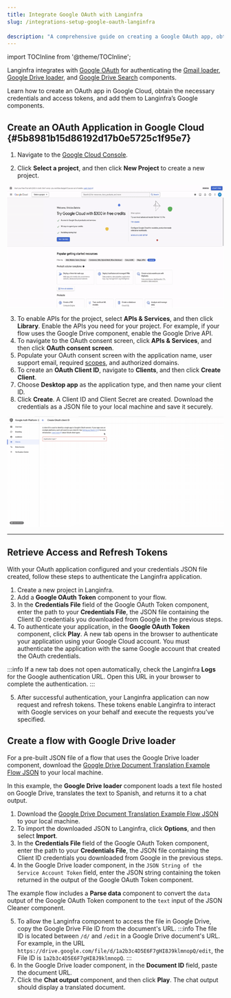 ```yaml
---
title: Integrate Google OAuth with Langinfra
slug: /integrations-setup-google-oauth-langinfra

description: "A comprehensive guide on creating a Google OAuth app, obtaining tokens, and integrating them with Langinfra's Google components."
---
```


import TOCInline from '@theme/TOCInline';

Langinfra integrates with [Google OAuth](https://developers.google.com/identity/protocols/oauth2) for authenticating the [Gmail loader](/components-data#gmail-loader), [Google Drive loader](components-data#google-drive-loader), and [Google Drive Search](/components-data#google-drive-search) components.

Learn how to create an OAuth app in Google Cloud, obtain the necessary credentials and access tokens, and add them to Langinfra’s Google components.

## Create an OAuth Application in Google Cloud {#5b8981b15d86192d17b0e5725c1f95e7}

1. Navigate to the [Google Cloud Console](https://console.cloud.google.com/).

2. Click **Select a project**, and then click **New Project** to create a new project.

![OAuth Client ID and Secret](/img/google/create-a-google-cloud-project.gif)

3. To enable APIs for the project, select **APIs & Services**, and then click **Library**. Enable the APIs you need for your project. For example, if your flow uses the Google Drive component, enable the Google Drive API.
4. To navigate to the OAuth consent screen, click **APIs & Services**, and then click **OAuth consent screen**.
5. Populate your OAuth consent screen with the application name, user support email, required [scopes](https://developers.google.com/identity/protocols/oauth2/scopes), and authorized domains.
6. To create an **OAuth Client ID**, navigate to **Clients**, and then click **Create Client**.
7. Choose **Desktop app** as the application type, and then name your client ID.
8. Click **Create**. A Client ID and Client Secret are created. Download the credentials as a JSON file to your local machine and save it securely.

![OAuth Client ID and Secret](/img/google/create-oauth-client-id.gif)

---

## Retrieve Access and Refresh Tokens

With your OAuth application configured and your credentials JSON file created, follow these steps to authenticate the Langinfra application.

1. Create a new project in Langinfra.
2. Add a **Google OAuth Token** component to your flow.
3. In the **Credentials File** field of the Google OAuth Token component, enter the path to your **Credentials File**, the JSON file containing the Client ID credentials you downloaded from Google in the previous steps.
4. To authenticate your application, in the **Google OAuth Token** component, click **Play**.
A new tab opens in the browser to authenticate your application using your Google Cloud account. You must authenticate the application with the same Google account that created the OAuth credentials.

:::info
If a new tab does not open automatically, check the Langinfra **Logs** for the Google authentication URL. Open this URL in your browser to complete the authentication.
:::

5. After successful authentication, your Langinfra application can now request and refresh tokens. These tokens enable Langinfra to interact with Google services on your behalf and execute the requests you’ve specified.

## Create a flow with Google Drive loader

For a pre-built JSON file of a flow that uses the Google Drive loader component, download the <a href="./files/Google_Drive_Docs_Translations_Example.json" download>Google Drive Document Translation Example Flow JSON</a> to your local machine.

In this example, the **Google Drive loader** component loads a text file hosted on Google Drive, translates the text to Spanish, and returns it to a chat output.

1. Download the <a href="./files/Google_Drive_Docs_Translations_Example.json" download>Google Drive Document Translation Example Flow JSON</a> to your local machine.
2. To import the downloaded JSON to Langinfra, click **Options**, and then select **Import**.
3. In the **Credentials File** field of the Google OAuth Token component, enter the path to your **Credentials File**, the JSON file containing the Client ID credentials you downloaded from Google in the previous steps.
4. In the Google Drive loader component, in the `JSON String of the Service Account Token` field, enter the JSON string containing the token returned in the output of the Google OAuth Token component.

The example flow includes a **Parse data** component to convert the `data` output of the Google OAuth Token component to the `text` input of the JSON Cleaner component.

5. To allow the Langinfra component to access the file in Google Drive, copy the Google Drive File ID from the document's URL.
:::info
The file ID is located between `/d/` and `/edit` in a Google Drive document's URL.
For example, in the URL `https://drive.google.com/file/d/1a2b3c4D5E6F7gHI8J9klmnopQ/edit`, the File ID is `1a2b3c4D5E6F7gHI8J9klmnopQ`.
:::
6. In the Google Drive loader component, in the **Document ID** field, paste the document URL.
7. Click the **Chat output** component, and then click **Play**.
The chat output should display a translated document.
